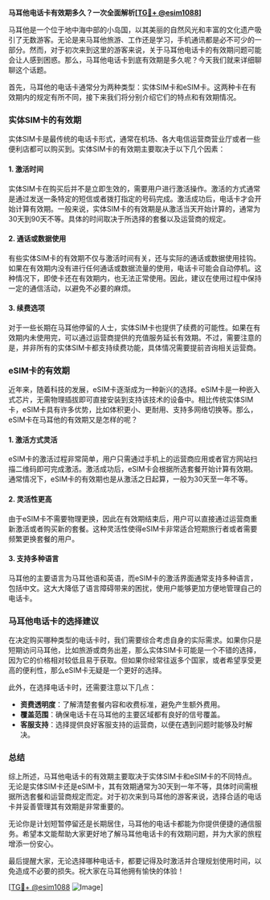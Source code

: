 **马耳他电话卡有效期多久？一次全面解析[[TG💪+ @esim1088](https://t.me/s/esim1088)]**

马耳他是一个位于地中海中部的小岛国，以其美丽的自然风光和丰富的文化遗产吸引了无数游客。无论是来马耳他旅游、工作还是学习，手机通讯都是必不可少的一部分。然而，对于初次来到这里的游客来说，关于马耳他电话卡的有效期问题可能会让人感到困惑。那么，马耳他电话卡到底有效期是多久呢？今天我们就来详细聊聊这个话题。

首先，马耳他的电话卡通常分为两种类型：实体SIM卡和eSIM卡。这两种卡在有效期内的规定有所不同，接下来我们将分别介绍它们的特点和有效期情况。

### 实体SIM卡的有效期

实体SIM卡是最传统的电话卡形式，通常在机场、各大电信运营商营业厅或者一些便利店都可以购买到。实体SIM卡的有效期主要取决于以下几个因素：

#### 1. **激活时间**
实体SIM卡在购买后并不是立即生效的，需要用户进行激活操作。激活的方式通常是通过发送一条特定的短信或者拨打指定的号码完成。激活成功后，电话卡才会开始计算有效期。一般来说，实体SIM卡的有效期是从激活当天开始计算的，通常为30天到90天不等。具体的时间取决于所选择的套餐以及运营商的规定。

#### 2. **通话或数据使用**
有些实体SIM卡的有效期不仅与激活时间有关，还与实际的通话或数据使用挂钩。如果在有效期内没有进行任何通话或数据流量的使用，电话卡可能会自动停机。这种情况下，即使卡还在有效期内，也无法正常使用。因此，建议在使用过程中保持一定的通信活动，以避免不必要的麻烦。

#### 3. **续费选项**
对于一些长期在马耳他停留的人士，实体SIM卡也提供了续费的可能性。如果在有效期内未使用完，可以通过运营商提供的充值服务延长有效期。不过，需要注意的是，并非所有的实体SIM卡都支持续费功能，具体情况需要提前咨询相关运营商。

### eSIM卡的有效期

近年来，随着科技的发展，eSIM卡逐渐成为一种新兴的选择。eSIM卡是一种嵌入式芯片，无需物理插拔即可直接安装到支持该技术的设备中。相比传统实体SIM卡，eSIM卡具有许多优势，比如体积更小、更耐用、支持多网络切换等。那么，eSIM卡在马耳他的有效期又是怎样的呢？

#### 1. **激活方式灵活**
eSIM卡的激活过程非常简单，用户只需通过手机上的运营商应用或者官方网站扫描二维码即可完成激活。激活成功后，eSIM卡会根据所选套餐开始计算有效期。通常情况下，eSIM卡的有效期也是从激活之日起算，一般为30天至一年不等。

#### 2. **灵活性更高**
由于eSIM卡不需要物理更换，因此在有效期结束后，用户可以直接通过运营商重新激活或者购买新的套餐。这种灵活性使得eSIM卡非常适合短期旅行者或者需要频繁更换套餐的用户。

#### 3. **支持多种语言**
马耳他的主要语言为马耳他语和英语，而eSIM卡的激活界面通常支持多种语言，包括中文。这大大降低了语言障碍带来的困扰，使用户能够更加方便地管理自己的电话卡。

### 马耳他电话卡的选择建议

在决定购买哪种类型的电话卡时，我们需要综合考虑自身的实际需求。如果你只是短期访问马耳他，比如旅游或商务出差，那么实体SIM卡可能是一个不错的选择，因为它的价格相对较低且易于获取。但如果你经常往返多个国家，或者希望享受更高的便利性，那么eSIM卡无疑是一个更好的选择。

此外，在选择电话卡时，还需要注意以下几点：

- **资费透明度**：了解清楚套餐内容和收费标准，避免产生额外费用。
- **覆盖范围**：确保电话卡在马耳他的主要区域都有良好的信号覆盖。
- **客服支持**：选择提供良好客服支持的运营商，以便在遇到问题时能够及时解决。

### 总结

综上所述，马耳他电话卡的有效期主要取决于实体SIM卡和eSIM卡的不同特点。无论是实体SIM卡还是eSIM卡，其有效期通常为30天到一年不等，具体时间需根据所选套餐和运营商规定而定。对于初次来到马耳他的游客来说，选择合适的电话卡并妥善管理其有效期是非常重要的。

无论你是计划短暂停留还是长期居住，马耳他的电话卡都能为你提供便捷的通信服务。希望本文能帮助大家更好地了解马耳他电话卡的有效期问题，并为大家的旅程增添一份安心。

最后提醒大家，无论选择哪种电话卡，都要记得及时激活并合理规划使用时间，以免造成不必要的损失。祝大家在马耳他拥有愉快的体验！

[[TG💪+ @esim1088](https://t.me/s/esim1088) ![Image](https://i.postimg.cc/4NQfJmqS/Snipaste-2025-05-13-00-14-12.png)]